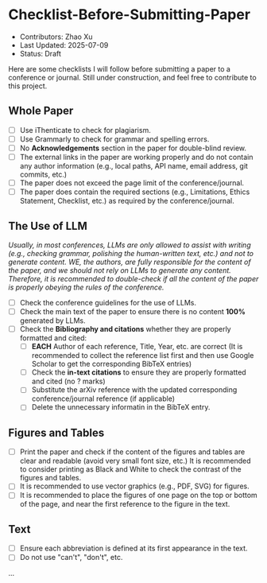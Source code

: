 # Checklist-Before-Submitting-Paper

- Contributors: Zhao Xu
- Last Updated: 2025-07-09
- Status: Draft

Here are some checklists I will follow before submitting a paper to a conference or journal. Still under construction, and feel free to contribute to this project.

## Whole Paper

- [ ] Use iThenticate to check for plagiarism.
- [ ] Use Grammarly to check for grammar and spelling errors.
- [ ] No **Acknowledgements** section in the paper for double-blind review.
- [ ] The external links in the paper are working properly and do not contain any author information (e.g., local paths, API name, email address, git commits, etc.)
- [ ] The paper does not exceed the page limit of the conference/journal.
- [ ] The paper does contain the required sections (e.g., Limitations, Ethics Statement, Checklist, etc.) as required by the conference/journal.

## The Use of LLM

*Usually, in most conferences, LLMs are only allowed to assist with writing (e.g., checking grammar, polishing the human-written text, etc.) and not to generate content.*
*WE, the authors, are fully responsible for the content of the paper, and we should not rely on LLMs to generate any content.*
*Therefore, it is recommended to double-check if all the content of the paper is properly obeying the rules of the conference.*

- [ ] Check the conference guidelines for the use of LLMs.
- [ ] Check the main text of the paper to ensure there is no content **100%** generated by LLMs.
- [ ] Check the **Bibliography and citations** whether they are properly formatted and cited:
  - [ ] **EACH** Author of each reference, Title, Year, etc. are correct (It is recommended to collect the reference list first and then use Google Scholar to get the corresponding BibTeX entries)
  - [ ] Check the **in-text citations** to ensure they are properly formatted and cited (no ? marks)
  - [ ] Substitute the arXiv reference with the updated corresponding conference/journal reference (if applicable)
  - [ ] Delete the unnecessary informatin in the BibTeX entry.

## Figures and Tables

- [ ] Print the paper and check if the content of the figures and tables are clear and readable (avoid very small font size, etc.) It is recommended to consider printing as Black and White to check the contrast of the figures and tables.
- [ ] It is recommended to use vector graphics (e.g., PDF, SVG) for figures.
- [ ] It is recommended to place the figures of one page on the top or bottom of the page, and near the first reference to the figure in the text.

## Text

- [ ] Ensure each abbreviation is defined at its first appearance in the text.
- [ ] Do not use "can't", "don't", etc.

...
